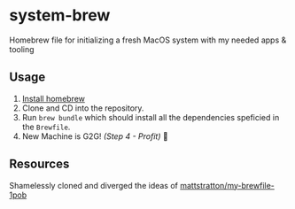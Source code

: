 # system-brew

Homebrew file for initializing a fresh MacOS system with my needed apps & tooling

## Usage

1. [Install homebrew](https://docs.brew.sh/Installation)
1. Clone and CD into the repository.
1. Run `brew bundle` which should install all the dependencies speficied in the `Brewfile`.
1. New Machine is G2G! _(Step 4 - Profit)_ 🙌

## Resources

Shamelessly cloned and diverged the ideas of [mattstratton/my-brewfile-1pob](https://dev.to/mattstratton/my-brewfile-1pob)
